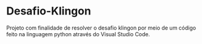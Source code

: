 # Desafio-Klingon
Projeto com finalidade de resolver o desafio klingon por meio de um código feito na linguagem python através do Visual Studio Code.
